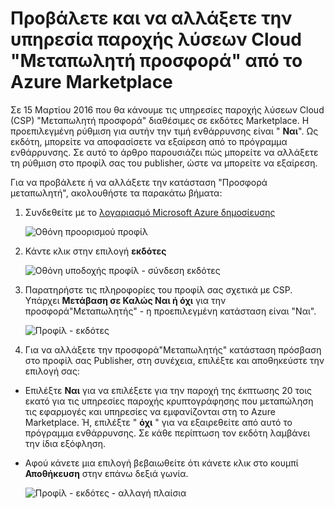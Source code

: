 <properties
   pageTitle="Πώς μπορείτε να προβάλετε και να αλλάξετε το Cloud λύσης της υπηρεσίας παροχής μεταπωλητή προσφορά | Microsoft Azure"
   description="Πώς μπορείτε να προβάλετε και να αλλάξετε την επιλογή σας προσφορά μεταπωλητή υπηρεσία παροχής Κρυπτογράφησης"
   services="marketplace-publishing"
   documentationCenter="na"
   authors="DavidBosland"
   manager="lakoch"
   editor=""/>

<tags
   ms.service="marketplace"
   ms.devlang="na"
   ms.topic="article"
   ms.tgt_pltfrm="na"
   ms.workload="na"
   ms.date="02/10/2016"
   ms.author="DavidBosland"/>

# <a name="view-and-change-your-cloud-solution-provider-reseller-incentive-in-the-azure-marketplace"></a>Προβάλετε και να αλλάξετε την υπηρεσία παροχής λύσεων Cloud "Μεταπωλητή προσφορά" από το Azure Marketplace

Σε 15 Μαρτίου 2016 που θα κάνουμε τις υπηρεσίες παροχής λύσεων Cloud (CSP) "Μεταπωλητή προσφορά" διαθέσιμες σε εκδότες Marketplace.  Η προεπιλεγμένη ρύθμιση για αυτήν την τιμή ενθάρρυνσης είναι " **Ναι**".  Ως εκδότη, μπορείτε να αποφασίσετε να εξαίρεση από το πρόγραμμα ενθάρρυνσης.  Σε αυτό το άρθρο παρουσιάζει πώς μπορείτε να αλλάξετε τη ρύθμιση στο προφίλ σας του publisher, ώστε να μπορείτε να εξαίρεση.

Για να προβάλετε ή να αλλάξετε την κατάσταση "Προσφορά μεταπωλητή", ακολουθήστε τα παρακάτω βήματα:

1.  Συνδεθείτε με το [λογαριασμό Microsoft Azure δημοσίευσης](https://publish.windowsazure.com/workspace)

    ![Οθόνη προορισμού προφίλ][1]

2.  Κάντε κλικ στην επιλογή **εκδότες**

    ![Οθόνη υποδοχής προφίλ - σύνδεση εκδότες][2]

3.  Παρατηρήστε τις πληροφορίες του προφίλ σας σχετικά με CSP.  Υπάρχει **Μετάβαση σε Καλώς Ναι ή όχι** για την προσφορά"Μεταπωλητής" - η προεπιλεγμένη κατάσταση είναι "Ναι".

    ![Προφίλ - εκδότες][3]

4.  Για να αλλάξετε την προσφορά"Μεταπωλητής" κατάσταση πρόσβαση στο προφίλ σας Publisher, στη συνέχεια, επιλέξτε και αποθηκεύστε την επιλογή σας:

  - Επιλέξτε **Ναι** για να επιλέξετε για την παροχή της έκπτωσης 20 τοις εκατό για τις υπηρεσίες παροχής κρυπτογράφησης που μεταπώληση τις εφαρμογές και υπηρεσίες να εμφανίζονται στη το Azure Marketplace.  Ή, επιλέξτε " **όχι** " για να εξαιρεθείτε από αυτό το πρόγραμμα ενθάρρυνσης.  Σε κάθε περίπτωση τον εκδότη λαμβάνει την ίδια εξόφληση.

  - Αφού κάνετε μια επιλογή βεβαιωθείτε ότι κάνετε κλικ στο κουμπί **Αποθήκευση** στην επάνω δεξιά γωνία.

    ![Προφίλ - εκδότες - αλλαγή πλαίσια][4]

[1]: ./media/marketplace-publishing-csp-incentive/profile-stock.png
[2]: ./media/marketplace-publishing-csp-incentive/profile-boxes.png
[3]: ./media/marketplace-publishing-csp-incentive/profile-publishers-boxes.png
[4]: ./media/marketplace-publishing-csp-incentive/profile-publishers-change-boxes.png
